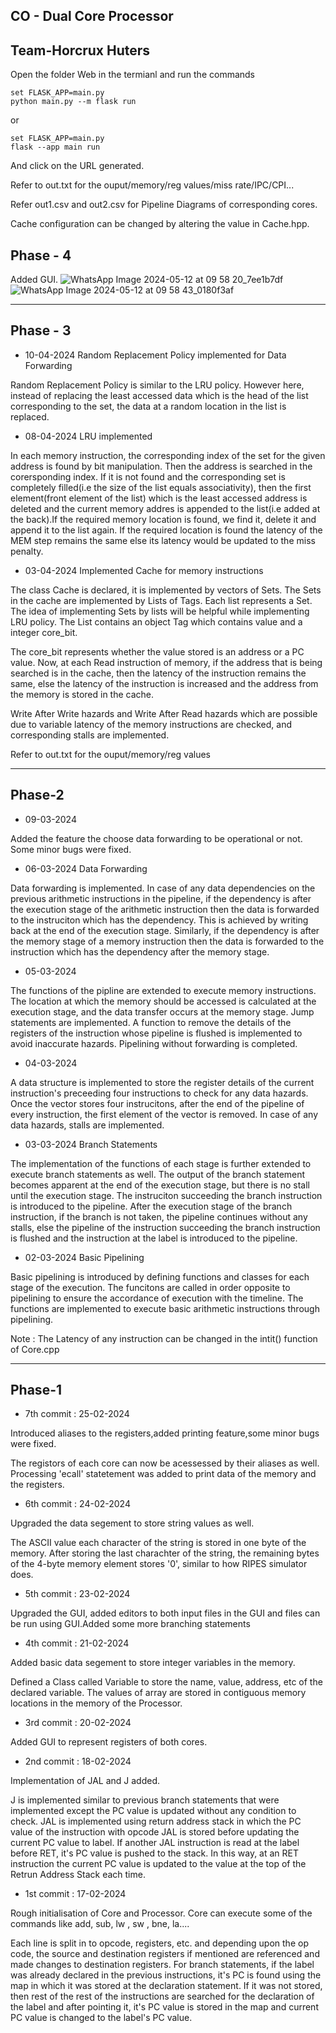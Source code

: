 ## CO - Dual Core Processor
**Team-Horcrux Huters**
----

Open the folder Web in the termianl and run the commands 

```
set FLASK_APP=main.py
python main.py --m flask run
```
or
```
set FLASK_APP=main.py
flask --app main run
```
And click on the URL generated.

Refer to out.txt for the ouput/memory/reg values/miss rate/IPC/CPI...

Refer out1.csv and out2.csv for Pipeline Diagrams of corresponding cores.

Cache configuration can be changed by altering the value in Cache.hpp.

## Phase - 4

Added GUI.
![WhatsApp Image 2024-05-12 at 09 58 20_7ee1b7df](https://github.com/SaiMadhavChakrala/Horcrux_Hunters_CO/assets/143097157/ea07d632-8071-4a7a-b4d3-9c7bfe38ef94)
![WhatsApp Image 2024-05-12 at 09 58 43_0180f3af](https://github.com/SaiMadhavChakrala/Horcrux_Hunters_CO/assets/143097157/0028b995-53ab-43e0-8510-bde6746f5657)


---


## Phase - 3

* 10-04-2024
Random Replacement Policy implemented for Data Forwarding

Random Replacement Policy is similar to the LRU policy. However here, instead of replacing the least accessed data which is the head of the list corresponding to the set, the data at a random location in the list is replaced.

* 08-04-2024
LRU implemented 

In each memory instruction, the corresponding index of the set for the given address is found by bit manipulation. Then the address is searched in the corersponding index. If it is not found and the corresponding set is completely filled(i.e the size of the list equals associativity), then the first element(front element of the list) which is the least accessed address is deleted and the current memory addres is appended to the list(i.e added at the back).If the required memory location is found, we find it, delete it and append it to the list again.
If the required location is found the latency of the MEM step remains the same else its latency would be updated to the miss penalty.

* 03-04-2024
Implemented Cache for memory instructions

The class Cache is declared, it is implemented by vectors of Sets. The Sets in the cache are implemented by Lists of Tags. Each list represents a Set. The idea of implementing Sets by lists will be helpful while implementing LRU policy.
The List contains an object Tag which contains value and a integer core_bit.

The core_bit represents whether the value stored is an address or a PC value. Now, at  each Read instruction of memory, if the address that is being searched is in the cache, then the latency of the instruction remains the same, else the latency of the instruction is increased and the address from the memory is stored in the cache.

Write After Write hazards and Write After Read hazards which are possible due to variable latency of the memory instructions are checked, and corresponding stalls are implemented.




Refer to out.txt for the ouput/memory/reg values

---

## Phase-2

* 09-03-2024

Added the feature the choose data forwarding to be operational or not. Some minor bugs were fixed.


* 06-03-2024
Data Forwarding

Data forwarding is implemented. In case of any data dependencies on the previous arithmetic instructions in the pipeline, if the dependency is after the execution stage of the arithmetic instruction then the data is forwarded to the instruciton which has the dependency. This is achieved by writing back at the end of the execution stage.
Similarly, if the dependency is after the memory stage of a memory instruction then the data is forwarded to the instruction which has the dependency after the memory stage.


* 05-03-2024

The functions of the pipline are extended to execute memory instructions. The location at which the memory should be accessed is calculated at the execution stage, and the data transfer occurs at the memory stage.
Jump statements are implemented. A function to remove the details of the registers of the instruction whose pipeline is flushed is implemented to avoid inaccurate hazards. Pipelining without forwarding is completed.


* 04-03-2024

A data structure is implemented to store the register details of the current instruction's preceeding four instructions to check for any data hazards. Once the vector stores four instrucitons, after the end of the pipeline of every instruction, the first element of the vector is removed.
In case of any data hazards, stalls are implemented.


* 03-03-2024
Branch Statements 

The implementation of the functions of each stage is further extended to execute branch statements as well. The output of the branch statement becomes apparent at the end of the execution stage, but there is no stall until the execution stage.
The instruciton succeeding the branch instruction is introduced to the pipeline. After the execution stage of the branch instruction, if the branch is not taken, the pipeline continues without any stalls, else the pipeline of the instruction succeeding the branch instruction is flushed and the instruction at the label is introduced to the pipeline.


* 02-03-2024
Basic Pipelining

Basic pipelining is introduced by defining functions and classes for each stage of the execution. The funcitons are called in order opposite to pipelining to ensure the accordance of execution with the timeline.
The functions are implemented to execute basic arithmetic instructions through pipelining. 


Note :
The Latency of any instruction can be changed in the   intit()  function of Core.cpp

---

## Phase-1



* 7th commit : 25-02-2024

Introduced aliases to the registers,added printing feature,some minor bugs were fixed. 

The registors of each core can now be acessessed by their aliases as well. Processing 'ecall' statetement was added to print data of the memory and the registers.





* 6th commit : 24-02-2024

Upgraded the data segement to store string values as well.

The ASCII value each character of the string is stored in one byte of the memory. After storing the last charachter of the string, the remaining bytes of the 4-byte memory element stores '0', similar to how RIPES simulator does.  





* 5th commit : 23-02-2024

Upgraded the GUI, added editors to both input files in the GUI and files can be run using GUI.Added some more branching statements




* 4th commit : 21-02-2024

Added basic data segement to store integer variables in the memory.

Defined a Class called Variable to store the name, value, address, etc of the declared variable. The values of array are stored in contiguous memory locations in the memory of the Processor.





* 3rd commit : 20-02-2024

Added GUI to represent registers of both cores. 





* 2nd commit : 18-02-2024

Implementation of JAL and J added.

J is implemented similar to previous branch statements that were implemented except the PC value is updated without any condition to check.
JAL is implemented using return address stack in which the PC value of the instruction with opcode JAL is stored before updating the current PC value to label. If another JAL instruction is read at the label before RET, it's PC value is pushed to the stack. In this way, at an RET instruction the current PC value is updated to the value at the top of the Retrun Address Stack each time.




* 1st commit : 17-02-2024

Rough initialisation of Core and Processor. Core can execute some of the commands like add, sub, lw , sw , bne, la....

Each line is split in to opcode, registers, etc. and depending upon the op code, the source and destination registers if mentioned are referenced and made changes to destination registers.
For branch statements, if the label was already declared in the previous instructions, it's PC is found using the map in which it was stored at the declaration statement. If it was not stored, then rest of the rest of the instructions are searched for the declaration of the label and after pointing it, it's PC value is stored in the map and current PC value is changed to the label's PC  value.




